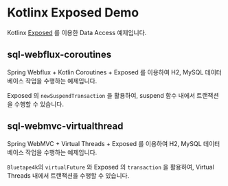 # Kotlinx Exposed Demo

Kotlinx [Exposed](https://github.com/JetBrains/Exposed) 를 이용한 Data Access 예제입니다.

## sql-webflux-coroutines

Spring Webflux + Kotlin Coroutines + Exposed 를 이용하여 H2, MySQL 데이터베이스 작업을 수행하는 예제입니다.

Exposed 의 `newSuspendTransaction` 을 활용하여, suspend 함수 내에서 트랜잭션을 수행할 수 있습니다.

## sql-webmvc-virtualthread

Spring WebMVC + Virtual Threads + Exposed 를 이용하여 H2, MySQL 데이터베이스 작업을 수행하는 예제입니다.

`Bluetape4k`의 `virtualFuture` 와 Exposed 의 `transaction` 을 활용하여, Virtual Threads 내에서 트랜잭션을 수행할 수 있습니다.
